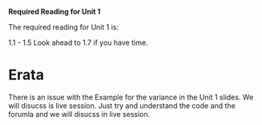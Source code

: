 **Required Reading for Unit 1**  

The required reading for Unit 1 is: 

1.1 - 1.5
Look ahead to 1.7 if you have time.     



# Erata

There is an issue with the Example for the variance in the Unit 1 slides.  We will disucss is live session.  Just try and understand the code and the forumla and we will disucss in live session.  

